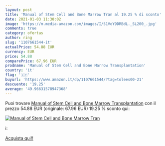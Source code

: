 ```yaml
---
layout: post
title: 'Manual of Stem Cell and Bone Marrow Tran al 19.25 % di sconto'
date: 2021-01-03 11:30:02
image: 'https://m.media-amazon.com/images/I/51VoY9DRBdL._SL200_.jpg'
comments: true
category: ofertas
author: ring
slug: '1107661544-it'
actualPrice: 54.88 EUR
currency: EUR
price: 54.88
comparePrice: 67.96 EUR
prodname: 'Manual of Stem Cell and Bone Marrow Transplantation'
country: 'it'
flag: '🇮🇹'
buyurl: 'https://www.amazon.it/dp/1107661544/?tag=tolees00-21'
descuento: '19.25'
average: '49.96631578947368'
---
```


Puoi trovare [Manual of Stem Cell and Bone Marrow Transplantation](https://www.amazon.it/dp/1107661544/?tag=tolees00-21) con il prezzo 54.88 EUR (originale: 67.96 EUR) 19.25 % sconto qui:

[![Manual of Stem Cell and Bone Marrow Tran](https://m.media-amazon.com/images/I/51VoY9DRBdL._SL200_.jpg)](https://www.amazon.it/dp/1107661544/?tag=tolees00-21)

ℹ️:


[Acquista qui!!](https://www.amazon.it/dp/1107661544/?tag=tolees00-21)
